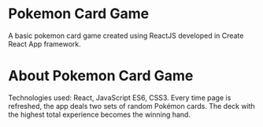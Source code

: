 # Pokemon Card Game
A basic pokemon card game created using ReactJS developed in Create React App framework.

# About Pokemon Card Game
Technologies used: React, JavaScript ES6, CSS3.
Every time page is refreshed, the app deals two sets of random Pokémon cards. The deck with the highest total experience becomes the winning hand.



